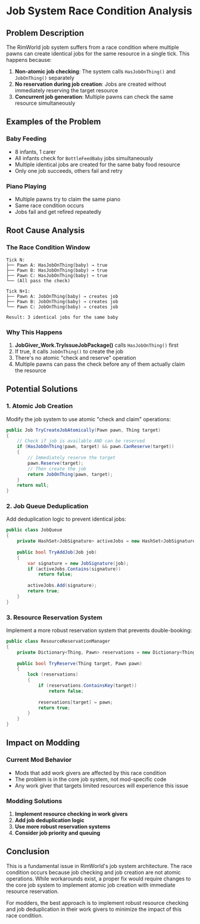 # Job System Race Condition Analysis

## Problem Description
The RimWorld job system suffers from a race condition where multiple pawns can create identical jobs for the same resource in a single tick. This happens because:

1. **Non-atomic job checking**: The system calls `HasJobOnThing()` and `JobOnThing()` separately
2. **No reservation during job creation**: Jobs are created without immediately reserving the target resource
3. **Concurrent job generation**: Multiple pawns can check the same resource simultaneously

## Examples of the Problem

### Baby Feeding
- 8 infants, 1 carer
- All infants check for `BottleFeedBaby` jobs simultaneously
- Multiple identical jobs are created for the same baby food resource
- Only one job succeeds, others fail and retry

### Piano Playing
- Multiple pawns try to claim the same piano
- Same race condition occurs
- Jobs fail and get refired repeatedly

## Root Cause Analysis

### The Race Condition Window
```
Tick N:
├── Pawn A: HasJobOnThing(baby) → true
├── Pawn B: HasJobOnThing(baby) → true  
├── Pawn C: HasJobOnThing(baby) → true
└── (All pass the check)

Tick N+1:
├── Pawn A: JobOnThing(baby) → creates job
├── Pawn B: JobOnThing(baby) → creates job
└── Pawn C: JobOnThing(baby) → creates job

Result: 3 identical jobs for the same baby
```

### Why This Happens
1. **JobGiver_Work.TryIssueJobPackage()** calls `HasJobOnThing()` first
2. If true, it calls `JobOnThing()` to create the job
3. There's no atomic "check and reserve" operation
4. Multiple pawns can pass the check before any of them actually claim the resource

## Potential Solutions

### 1. Atomic Job Creation
Modify the job system to use atomic "check and claim" operations:
```csharp
public Job TryCreateJobAtomically(Pawn pawn, Thing target)
{
    // Check if job is available AND can be reserved
    if (HasJobOnThing(pawn, target) && pawn.CanReserve(target))
    {
        // Immediately reserve the target
        pawn.Reserve(target);
        // Then create the job
        return JobOnThing(pawn, target);
    }
    return null;
}
```

### 2. Job Queue Deduplication
Add deduplication logic to prevent identical jobs:
```csharp
public class JobQueue
{
    private HashSet<JobSignature> activeJobs = new HashSet<JobSignature>();
    
    public bool TryAddJob(Job job)
    {
        var signature = new JobSignature(job);
        if (activeJobs.Contains(signature))
            return false;
            
        activeJobs.Add(signature);
        return true;
    }
}
```

### 3. Resource Reservation System
Implement a more robust reservation system that prevents double-booking:
```csharp
public class ResourceReservationManager
{
    private Dictionary<Thing, Pawn> reservations = new Dictionary<Thing, Pawn>();
    
    public bool TryReserve(Thing target, Pawn pawn)
    {
        lock (reservations)
        {
            if (reservations.ContainsKey(target))
                return false;
                
            reservations[target] = pawn;
            return true;
        }
    }
}
```

## Impact on Modding

### Current Mod Behavior
- Mods that add work givers are affected by this race condition
- The problem is in the core job system, not mod-specific code
- Any work giver that targets limited resources will experience this issue

### Modding Solutions
1. **Implement resource checking in work givers**
2. **Add job deduplication logic**
3. **Use more robust reservation systems**
4. **Consider job priority and queuing**

## Conclusion

This is a fundamental issue in RimWorld's job system architecture. The race condition occurs because job checking and job creation are not atomic operations. While workarounds exist, a proper fix would require changes to the core job system to implement atomic job creation with immediate resource reservation.

For modders, the best approach is to implement robust resource checking and job deduplication in their work givers to minimize the impact of this race condition.
